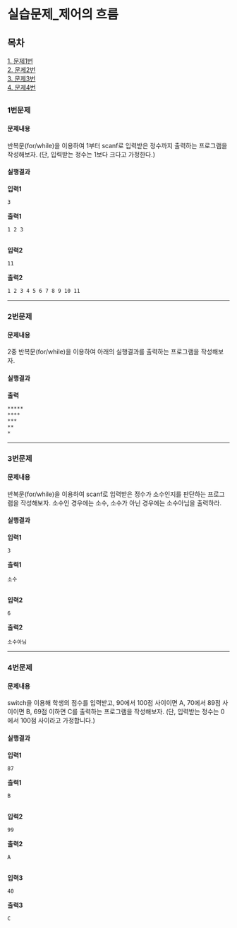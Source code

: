 # 실습문제_제어의 흐름
## 목차
[1. 문제1번](#1번문제)  
[2. 문제2번](#2번문제)  
[3. 문제3번](#3번문제)  
[4. 문제4번](#4번문제)  
##
### 1번문제
#### 문제내용
반복문(for/while)을 이용하여 1부터 scanf로 입력받은 정수까지 출력하는 프로그램을 작성해보자. (단, 입력받는 정수는 1보다 크다고 가정한다.)
#### 실행결과
**입력1**
```
3
```
**출력1**
```
1 2 3
```
##
**입력2**
```
11
```
**출력2**
```
1 2 3 4 5 6 7 8 9 10 11
```
-----------
### 2번문제
#### 문제내용
2중 반복문(for/while)을 이용하여 아래의 실행결과를 출력하는 프로그램을 작성해보자.
#### 실행결과
**출력**
```
*****
****
***
**
*
```
-----------
### 3번문제
#### 문제내용
반복문(for/while)을 이용하여 scanf로 입력받은 정수가 소수인지를 판단하는 프로그램을 작성해보자. 소수인 경우에는 소수, 소수가 아닌 경우에는 소수아님을 출력하라.
#### 실행결과
**입력1**
```
3
```
**출력1**
```
소수
```
##
**입력2**
```
6
```
**출력2**
```
소수아님
```
-----------
### 4번문제
#### 문제내용
switch을 이용해 학생의 점수를 입력받고, 90에서 100점 사이이면 A, 70에서 89점 사이이면 B, 69점 이하면 C를 출력하는 프로그램을 작성해보자. (단, 입력받는 정수는 0에서 100점 사이라고 가정합니다.)
#### 실행결과
**입력1**
```
87
```
**출력1**
```
B
```
##
**입력2**
```
99
```
**출력2**
```
A
```
##
**입력3**
```
40
```
**출력3**
```
C
```
